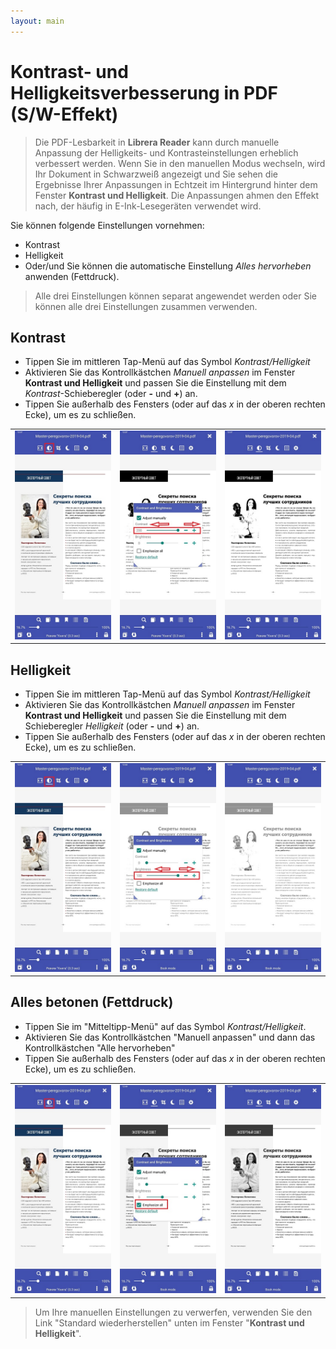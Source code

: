 ```yaml
---
layout: main
---
```


# Kontrast- und Helligkeitsverbesserung in PDF (S/W-Effekt)

> Die PDF-Lesbarkeit in **Librera Reader** kann durch manuelle Anpassung der Helligkeits- und Kontrasteinstellungen erheblich verbessert werden. Wenn Sie in den manuellen Modus wechseln, wird Ihr Dokument in Schwarzweiß angezeigt und Sie sehen die Ergebnisse Ihrer Anpassungen in Echtzeit im Hintergrund hinter dem Fenster **Kontrast und Helligkeit**.
> Die Anpassungen ahmen den Effekt nach, der häufig in E-Ink-Lesegeräten verwendet wird.

Sie können folgende Einstellungen vornehmen:
* Kontrast
* Helligkeit
* Oder/und Sie können die automatische Einstellung _Alles hervorheben_ anwenden (Fettdruck).

> Alle drei Einstellungen können separat angewendet werden oder Sie können alle drei Einstellungen zusammen verwenden.

## Kontrast
* Tippen Sie im mittleren Tap-Menü auf das Symbol _Kontrast/Helligkeit_
* Aktivieren Sie das Kontrollkästchen _Manuell anpassen_ im Fenster **Kontrast und Helligkeit** und passen Sie die Einstellung mit dem _Kontrast_-Schieberegler (oder **-** und **+**) an.
* Tippen Sie außerhalb des Fensters (oder auf das _x_ in der oberen rechten Ecke), um es zu schließen.

||||
|-|-|-|
|![](10.jpg)|![](11.jpg)|![](12.jpg)|

## Helligkeit
* Tippen Sie im mittleren Tap-Menü auf das Symbol _Kontrast/Helligkeit_
* Aktivieren Sie das Kontrollkästchen _Manuell anpassen_ im Fenster **Kontrast und Helligkeit** und passen Sie die Einstellung mit dem Schieberegler _Helligkeit_ (oder **-** und **+**) an.
* Tippen Sie außerhalb des Fensters (oder auf das _x_ in der oberen rechten Ecke), um es zu schließen.

||||
|-|-|-|
|![](20.jpg)|![](21.jpg)|![](222.jpg)|

## Alles betonen (Fettdruck)
* Tippen Sie im &quot;Mitteltipp-Menü&quot; auf das Symbol _Kontrast/Helligkeit_.
* Aktivieren Sie das Kontrollkästchen &quot;Manuell anpassen&quot; und dann das Kontrollkästchen &quot;Alle hervorheben&quot;
* Tippen Sie außerhalb des Fensters (oder auf das _x_ in der oberen rechten Ecke), um es zu schließen.

||||
|-|-|-|
|![](30.jpg)|![](31.jpg)|![](32.jpg)|

> Um Ihre manuellen Einstellungen zu verwerfen, verwenden Sie den Link &quot;Standard wiederherstellen&quot; unten im Fenster &quot;**Kontrast und Helligkeit**&quot;.

